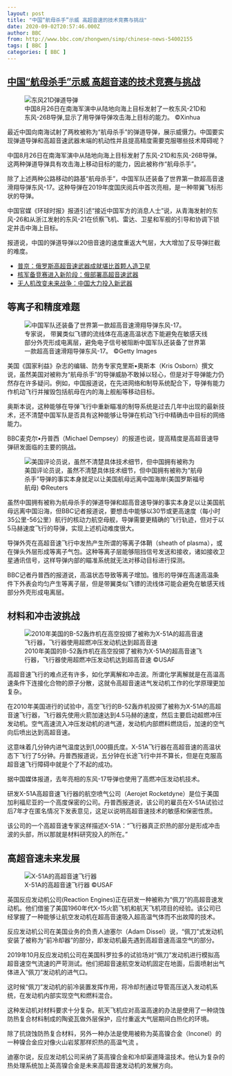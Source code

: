 ```yaml
---
layout: post
title: "中国“航母杀手”示威 高超音速的技术竞赛与挑战"
date: 2020-09-02T20:57:46.000Z
author: BBC
from: http://www.bbc.com/zhongwen/simp/chinese-news-54002155
tags: [ BBC ]
categories: [ BBC ]
---
```

<!--1599080266000-->
[中国“航母杀手”示威 高超音速的技术竞赛与挑战](http://www.bbc.com/zhongwen/simp/chinese-news-54002155)
------

<div>
<figure><img alt="东风21D弹道导弹" src="https://ichef.bbci.co.uk/news/600/cpsprodpb/7365/production/_114214592_9f3d89a0-3176-437a-a18f-118b49d3d4cb.jpg" referrerpolicy="no-referrer"><br><figcaption>中国8月26日在南海军演中从陆地向海上目标发射了一枚东风-21D和东风-26B导弹,显示了用导弹导弹攻击海上目标的能力。 ©Xinhua</figcaption></figure><p class="story-body__introduction">最近中国向南海试射了两枚被称为“航母杀手”的弹道导弹，展示威慑力。中国要实现弹道导弹和高超音速武器末端的机动性并且提高精度需要克服哪些技术障碍呢？</p><p>中国8月26日在南海军演中从陆地向海上目标发射了东风-21D和东风-26B导弹。这两种弹道导弹具有攻击海上移动目标的能力，因此被称作“航母杀手”。</p><p>除了上述两种公路移动的路基“航母杀手”，中国军队还装备了世界第一款超高音速滑翔导弹东风-17。这种导弹在2019年度国庆阅兵中首次亮相，是一种带翼飞标形状的导弹。</p><p>中国官媒《环球时报》报道引述“接近中国军方的消息人士”说，从青海发射的东风-26和从浙江发射的东风-21在侦察飞机、雷达、卫星和军舰的引导和协调下锁定并击中海上目标。</p><p>报道说，中国的弹道导弹以20倍音速的速度重返大气层，大大增加了反导弹拦截的难度。</p><ul class="story-body__unordered-list"><li class="story-body__list-item"><a href="http://www.bbc.com/zhongwen/simp/world-50912632" class="story-body__link">普京：俄罗斯高超音速武器成就堪比首颗人造卫星</a></li><li class="story-body__list-item"><a href="http://www.bbc.com/zhongwen/simp/world-50949361" class="story-body__link">核军备竞赛进入新阶段：俄部署高超音速武器</a></li><li class="story-body__list-item"><a href="http://www.bbc.com/zhongwen/simp/science-41322015" class="story-body__link">无人机改变未来战争：中国大力投入新武器</a></li></ul><h2 class="story-body__crosshead">等离子和精度难题</h2><figure><img alt="中国军队还装备了世界第一款超高音速滑翔导弹东风-17。" src="https://ichef.bbci.co.uk/news/600/cpsprodpb/E895/production/_114214595_c7dca2c2-1bdf-4b0c-9042-40607a17a5b6.jpg" referrerpolicy="no-referrer"><br><figcaption>专家说， 带翼类似飞镖的流线体在高速高温状态下能避免在敏感天线部分外壳形成电离层，避免电子信号被阻断中国军队还装备了世界第一款超高音速滑翔导弹东风-17。 ©Getty Images</figcaption></figure><p>美国《国家利益》杂志的编辑、防务专家克里斯•奧斯本（Kris Osborn）撰文说，虽然美国对被称为“航母杀手”的导弹威胁不敢掉以轻心，但是对于导弹能力仍然存在许多疑问。例如，中国报道说，在先进网络和制导系统配合下，导弹有能力作机动飞行并摧毁包括航母在内的海上舰船等移动目标。</p><p>奥斯本说，这种能够在导弹飞行中重新瞄准的制导系统是过去几年中出现的最新技术，还不清楚中国军队是否具有这种能够让导弹在机动飞行中精确击中目标的网络能力。</p><p>BBC麦克尔•丹普西（Michael Dempsey）的报道也说，提高精度是高超音速导弹研发面临的主要的挑战。</p><figure><img alt="美国评论员说，虽然不清楚具体技术细节，但中国拥有被称为"航母杀手"导弹的事实本身就足以让美国航母远离中国海岸(美国罗斯福号航母)" src="https://ichef.bbci.co.uk/news/600/cpsprodpb/15DC5/production/_114214598_8088b95c-9be7-4c84-81fc-dd55a2f8af0d.jpg" referrerpolicy="no-referrer"><br><figcaption>美国评论员说，虽然不清楚具体技术细节，但中国拥有被称为“航母杀手”导弹的事实本身就足以让美国航母远离中国海岸(美国罗斯福号航母) ©Reuters</figcaption></figure><p>虽然中国拥有被称为航母杀手的弹道导弹和超高音速导弹的事实本身足以让美国航母远离中国沿海，但BBC记者报道说，要想击中能够以30节或更高速度（每小时35公里-56公里）航行的核动力航空母舰，导弹需要更精确的飞行轨迹，但对于以5马赫速度飞行的导弹，实现上述机动难度很大。</p><p>导弹外壳在高超音速飞行中发热产生所谓的等离子体鞘（sheath of  plasma），或在弹头外层形成等离子气包。这种等离子层能够阻挡信号发送和接收，诸如接收卫星通讯信号，这样导弹内部的瞄准系统就无法对移动目标进行探测。</p><p>BBC记者丹普西的报道说，高温状态导致等离子增加。锥形的导弹在高速高温条件下外表会均匀产生等离子层，但是带翼类似飞镖的流线体可能会避免在敏感天线部分外壳形成电离层。</p><h2 class="story-body__crosshead">材料和冲击波挑战</h2><figure><img alt="2010年美国的B-52轰炸机在高空投掷了被称为X-51A的超高音速飞行器，飞行器使用超燃冲压发动机达到超高音速" src="https://ichef.bbci.co.uk/news/600/cpsprodpb/C185/production/_114214594_8698cd6d-7791-43fb-8751-19d050349121.jpg" referrerpolicy="no-referrer"><br><figcaption>2010年美国的B-52轰炸机在高空投掷了被称为X-51A的超高音速飞行器，飞行器使用超燃冲压发动机达到超高音速 ©USAF</figcaption></figure><p>高超音速飞行的难点还有许多，如化学离解和冲击波。所谓化学离解就是在高温高速条件下连接化合物的原子分散，这就令高超音速进气发动机工作的化学原理更加复杂。</p><p>在2010年美国进行的试验中，高空飞行的B-52轰炸机投掷了被称为X-51A的高超音速飞行器，飞行器先使用火箭加速达到4.5马赫的速度，然后主要启动超燃冲压发动机。空气高速流入冲压发动机的进气道，发动机内部燃料燃烧后，加速的空气向后喷出达到高超音速。</p><p>这意味着几分钟内进气温度达到1,000摄氏度。X-51A飞行器在高超音速的高温状态下飞行了5分钟。丹普西报道说，五分钟在长途飞行中并不算长，但是在克服高超音速飞行障碍中就是个了不起的成功。</p><p>据中国媒体报道，去年亮相的东风-17导弹也使用了高燃冲压发动机技术。</p><p>研发X-51A高超音速飞行器的航空喷气公司（Aerojet Rocketdyne）是位于美国加利福尼亚的一个高度保密的公司。丹普西报道说，该公司的雇员在X-51A试验过后7年才在匿名情况下发表意见，这足以说明高超音速技术的敏感和保密性质。</p><p>该公司的一个高超音速专家这样描述X-51A：“飞行器真正炽热的部分是形成冲击波的头部，所以那就是材料研究投入的所在。”</p><h2 class="story-body__crosshead">高超音速未来发展</h2><figure><img alt="X-51A的高超音速飞行器" src="https://ichef.bbci.co.uk/news/600/cpsprodpb/10FA5/production/_114214596_a6cbc128-05d7-4ced-8536-5f632bc86979.jpg" referrerpolicy="no-referrer"><br><figcaption>X-51A的高超音速飞行器 ©USAF</figcaption></figure><p>英国反应发动机公司(Reaction Engines)正在研发一种被称为“佩刀”的高超音速发动机。他们借鉴了美国1960年代X-15火箭飞机和航天飞机项目的经验。该公司已经掌握了一种能够让航空发动机在超高音速吸入超高温气体而不出故障的技术。</p><p>反应发动机公司在美国业务的负责人迪塞尔（Adam Dissel）说，“佩刀”式发动机安装了被称为“前冷却器”的部分，即发动机最先遇到高超音速高温空气的部分。</p><p>2019年10月反应发动机公司在美国科罗拉多的试验场对“佩刀”发动机进行模拟高超音速空气流速的严苛测试。他们把超音速航空发动机固定在地面，后面喷射出气体进入“佩刀”发动机的进气口。</p><p>这时候“佩刀”发动机的前冷装置发挥作用，将冷却剂通过导管高压送入发动机系统，在发动机内部实现空气和燃料混合。</p><p>这种发动机对材料要求十分复杂。航天飞机应对高温高速的办法是使用了一种烧蚀防热复合材料制成的陶瓷瓦做外层保护，应付重返大气层期间白热化的环境。</p><p>除了抗烧蚀防热复合材料，另外一种办法是使用被称为英高镍合金（Inconel）的一种镍合金应对像火山岩浆那样炽热的高温气流 。</p><p>迪塞尔说，反应发动机公司采纳了英高镍合金和冷却渠道降温技术。他认为复杂的热处理系统加上英高镍合金是未来高超音速发动机的发展方向。</p>
</div>

